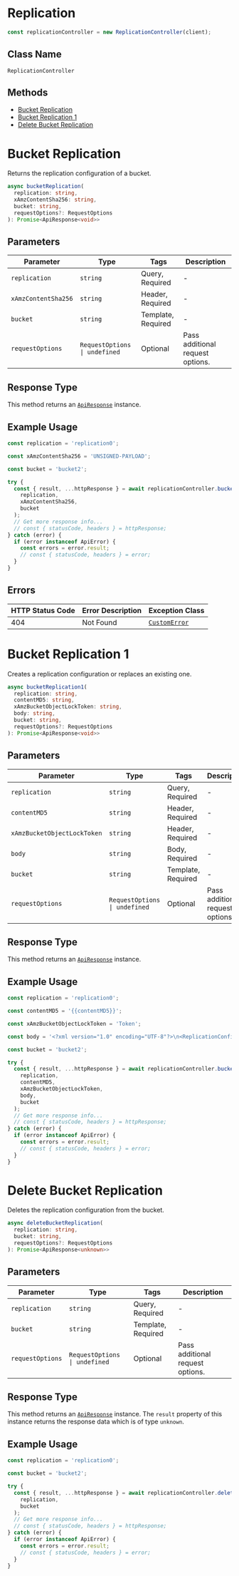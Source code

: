 # Replication

```ts
const replicationController = new ReplicationController(client);
```

## Class Name

`ReplicationController`

## Methods

* [Bucket Replication](../../doc/controllers/replication.md#bucket-replication)
* [Bucket Replication 1](../../doc/controllers/replication.md#bucket-replication-1)
* [Delete Bucket Replication](../../doc/controllers/replication.md#delete-bucket-replication)


# Bucket Replication

Returns the replication configuration of a bucket.

```ts
async bucketReplication(
  replication: string,
  xAmzContentSha256: string,
  bucket: string,
  requestOptions?: RequestOptions
): Promise<ApiResponse<void>>
```

## Parameters

| Parameter | Type | Tags | Description |
|  --- | --- | --- | --- |
| `replication` | `string` | Query, Required | - |
| `xAmzContentSha256` | `string` | Header, Required | - |
| `bucket` | `string` | Template, Required | - |
| `requestOptions` | `RequestOptions \| undefined` | Optional | Pass additional request options. |

## Response Type

This method returns an [`ApiResponse`](../../doc/api-response.md) instance.

## Example Usage

```ts
const replication = 'replication0';

const xAmzContentSha256 = 'UNSIGNED-PAYLOAD';

const bucket = 'bucket2';

try {
  const { result, ...httpResponse } = await replicationController.bucketReplication(
    replication,
    xAmzContentSha256,
    bucket
  );
  // Get more response info...
  // const { statusCode, headers } = httpResponse;
} catch (error) {
  if (error instanceof ApiError) {
    const errors = error.result;
    // const { statusCode, headers } = error;
  }
}
```

## Errors

| HTTP Status Code | Error Description | Exception Class |
|  --- | --- | --- |
| 404 | Not Found | [`CustomError`](../../doc/models/custom-error.md) |


# Bucket Replication 1

Creates a replication configuration or replaces an existing one.

```ts
async bucketReplication1(
  replication: string,
  contentMD5: string,
  xAmzBucketObjectLockToken: string,
  body: string,
  bucket: string,
  requestOptions?: RequestOptions
): Promise<ApiResponse<void>>
```

## Parameters

| Parameter | Type | Tags | Description |
|  --- | --- | --- | --- |
| `replication` | `string` | Query, Required | - |
| `contentMD5` | `string` | Header, Required | - |
| `xAmzBucketObjectLockToken` | `string` | Header, Required | - |
| `body` | `string` | Body, Required | - |
| `bucket` | `string` | Template, Required | - |
| `requestOptions` | `RequestOptions \| undefined` | Optional | Pass additional request options. |

## Response Type

This method returns an [`ApiResponse`](../../doc/api-response.md) instance.

## Example Usage

```ts
const replication = 'replication0';

const contentMD5 = '{{contentMD5}}';

const xAmzBucketObjectLockToken = 'Token';

const body = '<?xml version="1.0" encoding="UTF-8"?>\n<ReplicationConfiguration xmlns="http://s3.amazonaws.com/doc/2006-03-01/">\n   <Role>string</Role>\n   <Rule>\n      <DeleteMarkerReplication>\n         <Status>string</Status>\n      </DeleteMarkerReplication>\n      <Destination>\n         <AccessControlTranslation>\n            <Owner>string</Owner>\n         </AccessControlTranslation>\n         <Account>string</Account>\n         <Bucket>string</Bucket>\n         <EncryptionConfiguration>\n            <ReplicaKmsKeyID>string</ReplicaKmsKeyID>\n         </EncryptionConfiguration>\n         <Metrics>\n            <EventThreshold>\n               <Hours>integer</Hours>\n               <Minutes>integer</Minutes>\n            </EventThreshold>\n            <Status>string</Status>\n         </Metrics>\n         <ReplicationTime>\n            <Status>string</Status>\n            <Time>\n               <Hours>integer</Hours>\n               <Minutes>integer</Minutes>\n            </Time>\n         </ReplicationTime>\n         <StorageClass>string</StorageClass>\n      </Destination>\n      <ExistingObjectReplication>\n         <Status>string</Status>\n      </ExistingObjectReplication>\n      <Filter>\n         <And>\n            <Prefix>string</Prefix>\n            <Tag>\n               <Key>string</Key>\n               <Value>string</Value>\n            </Tag>\n         </And>\n         <Prefix>string</Prefix>\n         <Tag>\n            <Key>string</Key>\n            <Value>string</Value>\n         </Tag>\n      </Filter>\n      <ID>string</ID>\n      <Prefix>string</Prefix>\n      <Priority>integer</Priority>\n      <SourceSelectionCriteria>\n         <SseKmsEncryptedObjects>\n            <Status>string</Status>\n         </SseKmsEncryptedObjects>\n      </SourceSelectionCriteria>\n      <Status>string</Status>\n   </Rule>\n</ReplicationConfiguration>';

const bucket = 'bucket2';

try {
  const { result, ...httpResponse } = await replicationController.bucketReplication1(
    replication,
    contentMD5,
    xAmzBucketObjectLockToken,
    body,
    bucket
  );
  // Get more response info...
  // const { statusCode, headers } = httpResponse;
} catch (error) {
  if (error instanceof ApiError) {
    const errors = error.result;
    // const { statusCode, headers } = error;
  }
}
```


# Delete Bucket Replication

Deletes the replication configuration from the bucket.

```ts
async deleteBucketReplication(
  replication: string,
  bucket: string,
  requestOptions?: RequestOptions
): Promise<ApiResponse<unknown>>
```

## Parameters

| Parameter | Type | Tags | Description |
|  --- | --- | --- | --- |
| `replication` | `string` | Query, Required | - |
| `bucket` | `string` | Template, Required | - |
| `requestOptions` | `RequestOptions \| undefined` | Optional | Pass additional request options. |

## Response Type

This method returns an [`ApiResponse`](../../doc/api-response.md) instance. The `result` property of this instance returns the response data which is of type `unknown`.

## Example Usage

```ts
const replication = 'replication0';

const bucket = 'bucket2';

try {
  const { result, ...httpResponse } = await replicationController.deleteBucketReplication(
    replication,
    bucket
  );
  // Get more response info...
  // const { statusCode, headers } = httpResponse;
} catch (error) {
  if (error instanceof ApiError) {
    const errors = error.result;
    // const { statusCode, headers } = error;
  }
}
```


